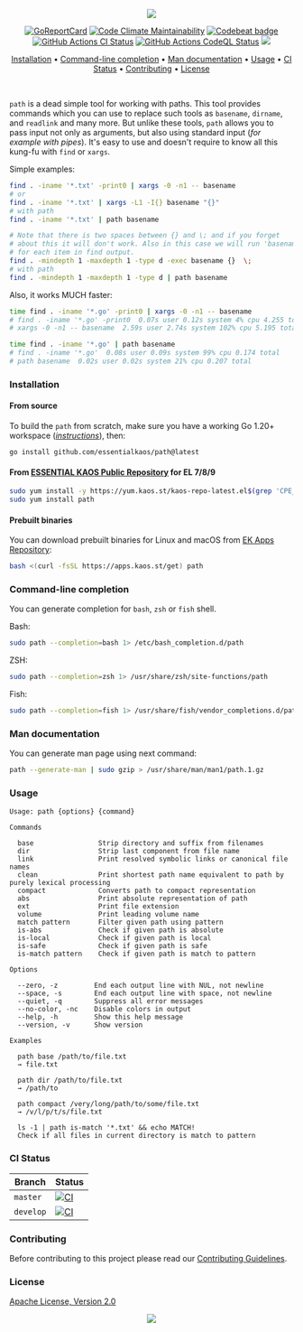 <p align="center"><a href="#readme"><img src="https://gh.kaos.st/path.svg"/></a></p>

<p align="center">
  <a href="https://kaos.sh/r/path"><img src="https://kaos.sh/r/path.svg" alt="GoReportCard" /></a>
  <a href="https://kaos.sh/l/path"><img src="https://kaos.sh/l/6d6a56ab8cf3884d8523.svg" alt="Code Climate Maintainability" /></a>
  <a href="https://kaos.sh/b/path"><img src="https://kaos.sh/b/ac5eb5c7-1a0d-4223-884c-f99d4efaf77a.svg" alt="Codebeat badge" /></a>
  <a href="https://kaos.sh/w/path/ci"><img src="https://kaos.sh/w/path/ci.svg" alt="GitHub Actions CI Status" /></a>
  <a href="https://kaos.sh/w/path/codeql"><img src="https://kaos.sh/w/path/codeql.svg" alt="GitHub Actions CodeQL Status" /></a>
  <a href="#license"><img src="https://gh.kaos.st/apache2.svg"></a>
</p>

<p align="center"><a href="#installation">Installation</a> • <a href="#command-line-completion">Command-line completion</a> • <a href="#man-documentation">Man documentation</a> • <a href="#usage">Usage</a> • <a href="#ci-status">CI Status</a> • <a href="#contributing">Contributing</a> • <a href="#license">License</a></p>

<br/>

`path` is a dead simple tool for working with paths. This tool provides commands which you can use to replace such tools as `basename`, `dirname`, and `readlink` and many more. But unlike these tools, `path` allows you to pass input not only as arguments, but also using standard input (_for example with pipes_). It's easy to use and doesn't require to know all this kung-fu with `find` or `xargs`.

Simple examples:

```bash
find . -iname '*.txt' -print0 | xargs -0 -n1 -- basename
# or
find . -iname '*.txt' | xargs -L1 -I{} basename "{}"
# with path
find . -iname '*.txt' | path basename
```

```bash
# Note that there is two spaces between {} and \; and if you forget
# about this it will don't work. Also in this case we will run 'basename'
# for each item in find output.
find . -mindepth 1 -maxdepth 1 -type d -exec basename {}  \;
# with path
find . -mindepth 1 -maxdepth 1 -type d | path basename
```

Also, it works MUCH faster:

```bash
time find . -iname '*.go' -print0 | xargs -0 -n1 -- basename
# find . -iname '*.go' -print0  0.07s user 0.12s system 4% cpu 4.255 total
# xargs -0 -n1 -- basename  2.59s user 2.74s system 102% cpu 5.195 total

time find . -iname '*.go' | path basename
# find . -iname '*.go'  0.08s user 0.09s system 99% cpu 0.174 total
# path basename  0.02s user 0.02s system 21% cpu 0.207 total
```

### Installation

#### From source

To build the `path` from scratch, make sure you have a working Go 1.20+ workspace (_[instructions](https://go.dev/doc/install)_), then:

```
go install github.com/essentialkaos/path@latest
```

#### From [ESSENTIAL KAOS Public Repository](https://yum.kaos.st) for EL 7/8/9

```bash
sudo yum install -y https://yum.kaos.st/kaos-repo-latest.el$(grep 'CPE_NAME' /etc/os-release | tr -d '"' | cut -d':' -f5).noarch.rpm
sudo yum install path
```

#### Prebuilt binaries

You can download prebuilt binaries for Linux and macOS from [EK Apps Repository](https://apps.kaos.st/path/latest):

```bash
bash <(curl -fsSL https://apps.kaos.st/get) path
```

### Command-line completion

You can generate completion for `bash`, `zsh` or `fish` shell.

Bash:
```bash
sudo path --completion=bash 1> /etc/bash_completion.d/path
```

ZSH:
```bash
sudo path --completion=zsh 1> /usr/share/zsh/site-functions/path
```

Fish:
```bash
sudo path --completion=fish 1> /usr/share/fish/vendor_completions.d/path.fish
```

### Man documentation

You can generate man page using next command:

```bash
path --generate-man | sudo gzip > /usr/share/man/man1/path.1.gz
```

### Usage

```
Usage: path {options} {command}

Commands

  base                Strip directory and suffix from filenames
  dir                 Strip last component from file name
  link                Print resolved symbolic links or canonical file names
  clean               Print shortest path name equivalent to path by purely lexical processing
  compact             Converts path to compact representation
  abs                 Print absolute representation of path
  ext                 Print file extension
  volume              Print leading volume name
  match pattern       Filter given path using pattern
  is-abs              Check if given path is absolute
  is-local            Check if given path is local
  is-safe             Check if given path is safe
  is-match pattern    Check if given path is match to pattern

Options

  --zero, -z         End each output line with NUL, not newline
  --space, -s        End each output line with space, not newline
  --quiet, -q        Suppress all error messages
  --no-color, -nc    Disable colors in output
  --help, -h         Show this help message
  --version, -v      Show version

Examples

  path base /path/to/file.txt
  → file.txt

  path dir /path/to/file.txt
  → /path/to

  path compact /very/long/path/to/some/file.txt
  → /v/l/p/t/s/file.txt

  ls -1 | path is-match '*.txt' && echo MATCH!
  Check if all files in current directory is match to pattern
```

### CI Status

| Branch | Status |
|--------|----------|
| `master` | [![CI](https://kaos.sh/w/path/ci.svg?branch=master)](https://kaos.sh/w/path/ci?query=branch:master) |
| `develop` | [![CI](https://kaos.sh/w/path/ci.svg?branch=develop)](https://kaos.sh/w/path/ci?query=branch:develop) |

### Contributing

Before contributing to this project please read our [Contributing Guidelines](https://github.com/essentialkaos/contributing-guidelines#contributing-guidelines).

### License

[Apache License, Version 2.0](http://www.apache.org/licenses/LICENSE-2.0)

<p align="center"><a href="https://essentialkaos.com"><img src="https://gh.kaos.st/ekgh.svg"/></a></p>

